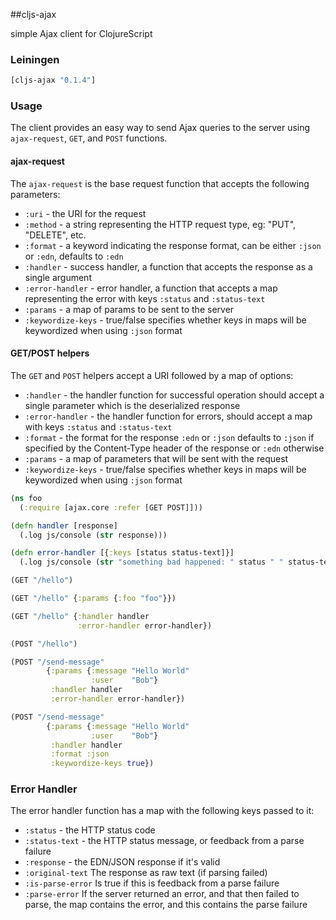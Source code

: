 ##cljs-ajax

simple Ajax client for ClojureScript

### Leiningen

```clojure
[cljs-ajax "0.1.4"]
```

### Usage


The client provides an easy way to send Ajax queries to the server using `ajax-request`, `GET`, and `POST` functions.

#### ajax-request

The `ajax-request` is the base request function that accepts the following parameters:

* `:uri` - the URI for the request
* `:method` - a string representing the HTTP request type, eg: "PUT", "DELETE", etc.
* `:format` - a keyword indicating the response format, can be either `:json` or `:edn`, defaults to `:edn`
* `:handler` - success handler, a function that accepts the response as a single argument
* `:error-handler` - error handler, a function that accepts a map representing the error with keys `:status` and `:status-text`
* `:params` - a map of params to be sent to the server
* `:keywordize-keys` - true/false specifies whether keys in maps will be keywordized when using `:json` format
#### GET/POST helpers

The `GET` and `POST` helpers accept a URI followed by a map of options:

* `:handler` - the handler function for successful operation should accept a single parameter which is the deserialized response
* `:error-handler` - the handler function for errors, should accept a map with keys `:status` and `:status-text`
* `:format` - the format for the response `:edn` or `:json` defaults to `:json` if specified by the Content-Type header of the response or `:edn` otherwise
* `:params` - a map of parameters that will be sent with the request
* `:keywordize-keys` - true/false specifies whether keys in maps will be keywordized when using `:json` format


```clojure
(ns foo
  (:require [ajax.core :refer [GET POST]]))

(defn handler [response]
  (.log js/console (str response)))

(defn error-handler [{:keys [status status-text]}]
  (.log js/console (str "something bad happened: " status " " status-text)))

(GET "/hello")

(GET "/hello" {:params {:foo "foo"}})

(GET "/hello" {:handler handler
               :error-handler error-handler})

(POST "/hello")

(POST "/send-message"
        {:params {:message "Hello World"
                  :user    "Bob"}
         :handler handler
         :error-handler error-handler})

(POST "/send-message"
        {:params {:message "Hello World"
                  :user    "Bob"}
         :handler handler
         :format :json
         :keywordize-keys true})
```

### Error Handler

The error handler function has a map with the following keys passed to it:

* `:status` - the HTTP status code
* `:status-text` - the HTTP status message, or feedback from a parse failure
* `:response` - the EDN/JSON response if it's valid
* `:original-text` The response as raw text (if parsing failed)
* `:is-parse-error` Is true if this is feedback from a parse failure
* `:parse-error` If the server returned an error, and that then failed to parse, the map contains the error, and this contains the parse failure
